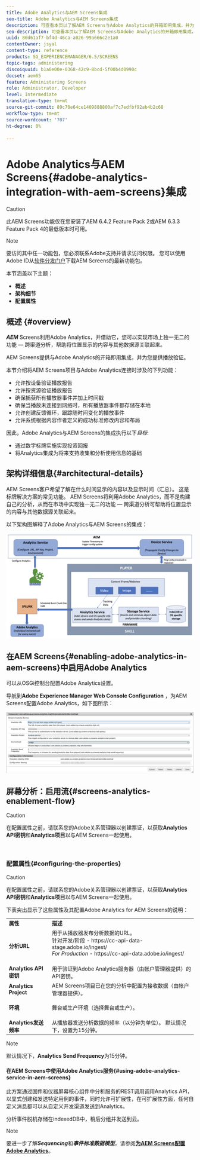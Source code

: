```yaml
---
title: Adobe Analytics与AEM Screens集成
seo-title: Adobe Analytics与AEM Screens集成
description: 可查看本页以了解AEM Screens与Adobe Analytics的开箱即用集成，并为您提供播放验证。
seo-description: 可查看本页以了解AEM Screens与Adobe Analytics的开箱即用集成，并为您提供播放验证。
uuid: 80d61af7-bf4d-46ca-a026-99a666c2e1a0
contentOwner: jsyal
content-type: reference
products: SG_EXPERIENCEMANAGER/6.5/SCREENS
topic-tags: administering
discoiquuid: b1a0e00e-0368-42c9-8bcd-5f00b4d0990c
docset: aem65
feature: Administering Screens
role: Administrator, Developer
level: Intermediate
translation-type: tm+mt
source-git-commit: 89c70e64ce1409888800af7c7edfbf92ab4b2c68
workflow-type: tm+mt
source-wordcount: '707'
ht-degree: 0%

---
```



# Adobe Analytics与AEM Screens{#adobe-analytics-integration-with-aem-screens}集成

>[!CAUTION]
>
>此AEM Screens功能仅在您安装了AEM 6.4.2 Feature Pack 2或AEM 6.3.3 Feature Pack 4的最低版本时可用。

>[!NOTE]
>
>要访问其中任一功能包，您必须联系Adobe支持并请求访问权限。 您可以使用Adobe ID从[软件分发门户](https://experience.adobe.com/#/downloads/content/software-distribution/en/aem.html)下载AEM Screens的最新功能包。

本节涵盖以下主题：

* **概述**
* **架构细节**
* **配置属性**

## 概述 {#overview}

***AEM*** Screens利用Adobe Analytics，并借助它，您可以实现市场上独一无二的功能 — 跨渠道分析，帮助将位置显示的内容与其他数据源关联起来。

AEM Screens提供与Adobe Analytics的开箱即用集成，并为您提供播放验证。

本节介绍将AEM Screens项目与Adobe Analytics连接时涉及的下列功能：

* 允许按设备验证播放报告
* 允许按资源验证播放报告
* 确保捕获所有播放器事件并加上时间戳
* 确保当播放未连接到网络时，所有播放器事件都存储在本地
* 允许创建反馈循环，跟踪随时间变化的播放事件
* 允许系统根据内容作者定义的成功标准修改内容和布局

因此，Adobe Analytics与AEM Screens的集成执行以下&#x200B;*目标*:

* 通过数字标牌实施实现投资回报
* 将Analytics集成为将来支持收集和分析使用信息的基础

## 架构详细信息{#architectural-details}

AEM Screens客户希望了解在什么时间显示的内容以及显示时间（汇总）。 这是标牌解决方案的常见功能。 AEM Screens将利用Adobe Analytics，而不是构建自己的分析，从而在市场中实现独一无二的功能 — 跨渠道分析可帮助将位置显示的内容与其他数据源关联起来。

以下架构图解释了Adobe Analytics与AEM Screens的集成：

![screen_shot_2018-09-12at85611am](assets/screen_shot_2018-09-12at85611am.png)

## 在AEM Screens{#enabling-adobe-analytics-in-aem-screens}中启用Adobe Analytics

可以从OSGi控制台配置Adobe Analytics设置。

导航到&#x200B;**Adobe Experience Manager Web Console Configuration** ，为AEM Screens配置Adobe Analytics，如下图所示：

![screen_shot_2018-09-04at25550pm](assets/screen_shot_2018-09-04at25550pm.png)

## 屏幕分析：启用流{#screens-analytics-enablement-flow}

>[!CAUTION]
>
>在配置属性之前，请联系您的Adobe关系管理器以创建票证，以获取&#x200B;**Analytics API密钥**&#x200B;和&#x200B;**Analytics项目**&#x200B;以与AEM Screens一起使用。

![]()

### 配置属性{#configuring-the-properties}

>[!CAUTION]
>
>在配置属性之前，请联系您的Adobe关系管理器以创建票证，以获取&#x200B;**Analytics API密钥**&#x200B;和&#x200B;**Analytics项目**&#x200B;以与AEM Screens一起使用。

下表突出显示了这些属性及其配置Adobe Analytics for AEM Screens的说明：

<table>
 <tbody>
  <tr>
   <td><strong>属性</strong></td>
   <td><strong>描述</strong></td>
  </tr>
  <tr>
   <td><strong>分析URL</strong></td>
   <td>用于从播放器发布分析数据的URL。 <br>
   针对开发/阶段</em> - https://cc-api-data-stage.adobe.io/ingest/<br /> <em> For Production</em> - https://cc-api-data.adobe.io/ingest/</em><br /> <br /></td>
  </tr>
  <tr>
   <td><strong>Analytics API密钥</strong></td>
   <td>用于验证到Adobe Analytics服务器（由帐户管理器提供）的API密钥。</td>
  </tr>
  <tr>
   <td><strong>Analytics Project</strong></td>
   <td>AEM Screens项目已在您的分析中配置为接收数据（由帐户管理器提供）。</td>
  </tr>
  <tr>
   <td><strong>环境</strong></td>
   <td><p>舞台或生产环境（选择舞台或生产）。</p></td>
  </tr>
  <tr>
   <td><strong>Analytics发送频率</strong></td>
   <td>从播放器发送分析数据的频率（以分钟为单位）。 默认情况下，设置为15分钟。</td>
  </tr>
 </tbody>
</table>

>[!NOTE]
>
>默认情况下，**Analytics Send Frequency**&#x200B;为15分钟。

#### 在AEM Screens中使用Adobe Analytics服务{#using-adobe-analytics-service-in-aem-screens}

此方案通过固件和仪器屏幕核心组件中分析服务的REST调用调用Analytics API，以显式创建和发送特定用例的事件，同时允许可扩展性，在可扩展性方面，任何自定义消息都可以从自定义开发渠道发送到Analytics。

分析事件脱机存储在indexedDB中，稍后分组并发送到云。

>[!NOTE]
>
>要进一步了解&#x200B;***Sequencing***&#x200B;和&#x200B;***事件标准数据模型***，请参阅&#x200B;**[为AEM Screens配置Adobe Analytics](configuring-adobe-analytics-aem-screens.md)**。

